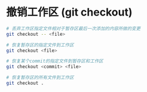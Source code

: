 # 撤销工作区 (git checkout)
```bash
# 丢弃工作区指定文件相对于暂存区最后一次添加的内容所做的变更
git checkout -- <file>

# 恢复暂存区的指定文件到工作区
git checkout <file>

# 恢复某个commit的指定文件到暂存区和工作区
git checkout <commit> <file>

# 恢复暂存区的所有文件到工作区
git checkout .
```